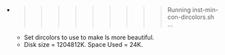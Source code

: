 * >>>>>>>>> Running inst-min-con-dircolors.sh ...
  * Set dircolors to use  to make ls more beautiful.
  * Disk size = 1204812K. Space Used = 24K.
